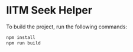 # IITM Seek Helper

To build the project, run the following commands:

```bash
npm install
npm run build
```
